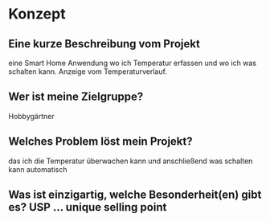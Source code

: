 # Konzept

## Eine kurze Beschreibung vom Projekt

eine Smart Home Anwendung wo ich Temperatur erfassen und wo ich was schalten kann.
Anzeige vom Temperaturverlauf.

## Wer ist meine Zielgruppe?

Hobbygärtner

## Welches Problem löst mein Projekt?

das ich die Temperatur überwachen kann und anschließend was schalten kann automatisch

## Was ist einzigartig, welche Besonderheit(en) gibt es? USP ... unique selling point
